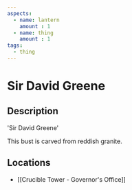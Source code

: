 ```yaml
---
aspects: 
  - name: lantern
    amount : 1
  - name: thing
    amount : 1
tags:
  - thing
---
```


# Sir David Greene

## Description
'Sir David Greene'

This bust is carved from reddish granite.
## Locations
- [[Crucible Tower - Governor's Office]]